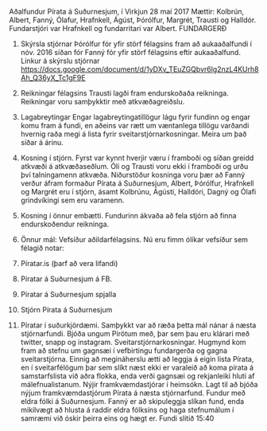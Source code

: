 Aðalfundur Pírata á Suðurnesjum, í Virkjun 28 maí 2017
Mættir: Kolbrún, Albert, Fanný, Ólafur, Hrafnkell, Ágúst, Þórólfur, Margrét, Trausti og Halldór.
Fundarstjóri var Hrafnkell og fundarritari var Albert.
FUNDARGERÐ
1. Skýrsla stjórnar
Þórólfur fór yfir störf félagsins fram að aukaaðalfundi í nóv. 2016 síðan fór Fanný fór yfir störf
félagsins eftir aukaaðalfund. Linkur á skýrslu stjórnar
https://docs.google.com/document/d/1yDXv_TEuZGQbvr6lg2nzL4KUrh8Ah_Q36yX_Tc1gF9E

2. Reikningar félagsins
Trausti lagði fram endurskoðaða reikninga. Reikningar voru samþykktir með
atkvæðagreiðslu.
3. Lagabreytingar
Engar lagabreytingatillögur lágu fyrir fundinn og engar komu fram á fundi, en aðeins var rætt
um væntanlega tillögu varðandi hvernig raða megi á lista fyrir sveitarstjórnarkosningar. Meira
um það síðar á árinu.
4. Kosning í stjórn.
Fyrst var kynnt hverjir væru í framboði og síðan greidd atkvæði á atkvæðaseðlum. Óli og
Trausti voru ekki í framboði og urðu því talningamenn atkvæða.
Niðurstöður kosninga voru þær að Fanný verður áfram formaður Pírata á Suðurnesjum,
Albert, Þórólfur, Hrafnkell og Margrét eru í stjórn, ásamt Kolbrúnu, Ágústi, Halldóri, Dagný og
Ólafi grindvíkingi sem eru varamenn.
5. Kosning í önnur embætti.
Fundurinn ákvaða að fela stjórn að finna endurskoðendur reikninga.
6. Önnur mál:
Vefsíður aðildarfélagsins. Nú eru fimm ólíkar vefsíður sem félagið notar:
1. Píratar.is (þarf að vera lifandi)
2. Píratar á Suðurnesjum á FB.
3. Píratar á Suðurnesjum spjalla
4. Stjórn Pírata á Suðurnesjum
5. Píratar í suðurkjördæmi.
Samþykkt var að ræða þetta mál nánar á næsta stjórnarfundi. Bjóða ungum Pírötum með,
þar sem þau eru klárari með twitter, snapp og instagram.
Sveitarstjórnarkosningar. Hugmynd kom fram að stefnu um gagnsæi í vefbirtingu
fundargerða og gagna sveitarstjórna. Einnig að megináherslu ætti að leggja á eigin lista
Pírata, en í sveitarfélögum þar sem slíkt næst ekki er varaleið að koma pírata á
samstarfslista við aðra flokka, enda verði gagnsæi og rekjanleiki hluti af málefnualistanum.
Nýjir framkvæmdastjórar í heimsókn. Lagt til að bjóða nýjum framkvæmdastjórum Pírata á
næsta stjórnarfund.
Fundur með eldra fólki á Suðurnesjum. Fanný er að skipuleggja slíkan fund, enda
mikilvægt að hlusta á raddir eldra fólksins og haga stefnumálum í samræmi við óskir þeirra
eins og hægt er.
Fundi slitið 15:40

